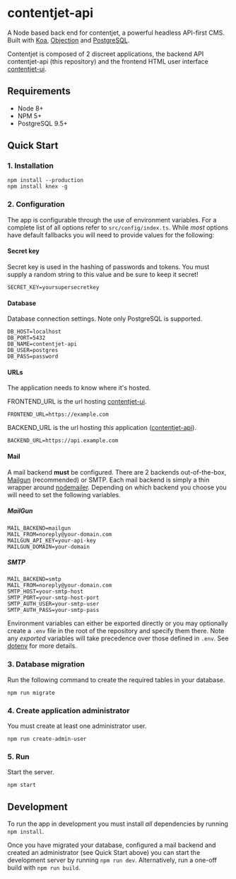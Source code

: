 # contentjet-api

A Node based back end for contentjet, a powerful headless API-first CMS. Built with [Koa](http://koajs.com/), [Objection](http://vincit.github.io/objection.js/) and [PostgreSQL](https://www.postgresql.org/).

Contentjet is composed of 2 discreet applications, the backend API contentjet-api (this repository) and the frontend HTML user interface [contentjet-ui](https://github.com/contentjet/contentjet-ui).

## Requirements

* Node 8+
* NPM 5+
* PostgreSQL 9.5+

## Quick Start

### 1. Installation

```
npm install --production
npm install knex -g
```

### 2. Configuration

The app is configurable through the use of environment variables. For a complete list of all options refer to `src/config/index.ts`. While _most_ options have default fallbacks you will need to provide values for the following:

#### Secret key

Secret key is used in the hashing of passwords and tokens. You must supply a random string to this value and be sure to keep it secret!

```
SECRET_KEY=yoursupersecretkey
```

#### Database

Database connection settings. Note only PostgreSQL is supported.

```
DB_HOST=localhost
DB_PORT=5432
DB_NAME=contentjet-api
DB_USER=postgres
DB_PASS=password
```

#### URLs

The application needs to know where it's hosted.

FRONTEND_URL is the url hosting [contentjet-ui][contentjet-ui].

```
FRONTEND_URL=https://example.com
```

BACKEND_URL is the url hosting _this_ application ([contentjet-api][contentjet-api]).

```
BACKEND_URL=https://api.example.com
```

#### Mail

A mail backend **must** be configured. There are 2 backends out-of-the-box, [Mailgun](https://www.mailgun.com/) (recommended) or SMTP. Each mail backend is simply a thin wrapper around [nodemailer](https://nodemailer.com). Depending on which backend you choose you will need to set the following variables.

##### MailGun

```
MAIL_BACKEND=mailgun
MAIL_FROM=noreply@your-domain.com
MAILGUN_API_KEY=your-api-key
MAILGUN_DOMAIN=your-domain
```

##### SMTP

```
MAIL_BACKEND=smtp
MAIL_FROM=noreply@your-domain.com
SMTP_HOST=your-smtp-host
SMTP_PORT=your-smtp-host-port
SMTP_AUTH_USER=your-smtp-user
SMTP_AUTH_PASS=your-smtp-pass
```

Environment variables can either be exported directly or you may optionally create a `.env` file in the root of the repository and specify them there. Note any _exported_ variables will take precedence over those defined in `.env`. See [dotenv](https://github.com/motdotla/dotenv) for more details.

### 3. Database migration

Run the following command to create the required tables in your database.

```
npm run migrate
```

### 4. Create application administrator

You must create at least one administrator user.

```
npm run create-admin-user
```

### 5. Run

Start the server.

```
npm start
```

## Development

To run the app in development you must install _all_ dependencies by running `npm install`.

Once you have migrated your database, configured a mail backend and created an administrator (see Quick Start above) you can start the development server by running `npm run dev`. Alternatively, run a one-off build with `npm run build`.

[contentjet-ui]: https://github.com/contentjet/contentjet-ui
[contentjet-api]: https://github.com/contentjet/contentjet-api
